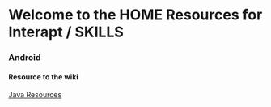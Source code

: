 

# Welcome to the HOME Resources for Interapt / SKILLS

### Android

#### Resource to the wiki
[Java Resources](https://github.com/TinaBryan/JavaTerms/wiki/javaTerms)